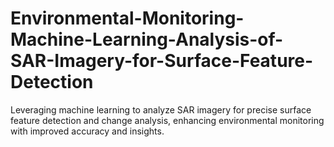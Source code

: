 # Environmental-Monitoring-Machine-Learning-Analysis-of-SAR-Imagery-for-Surface-Feature-Detection
Leveraging machine learning to analyze SAR imagery for precise surface feature detection and change analysis, enhancing environmental monitoring with improved accuracy and insights.
